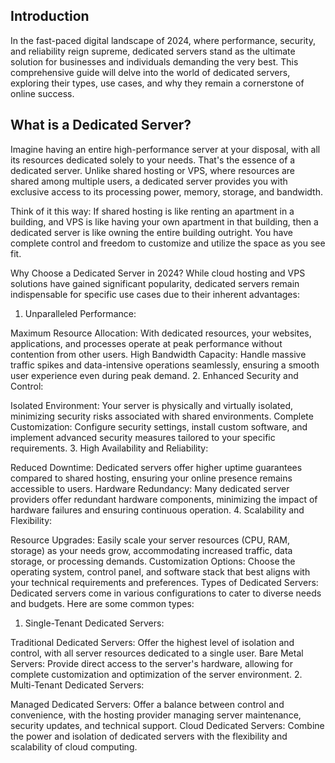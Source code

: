 ## Introduction
In the fast-paced digital landscape of 2024, where performance, security, and reliability reign supreme, dedicated servers stand as the ultimate solution for businesses and individuals demanding the very best. This comprehensive guide will delve into the world of dedicated servers, exploring their types, use cases, and why they remain a cornerstone of online success.

## What is a Dedicated Server?
Imagine having an entire high-performance server at your disposal, with all its resources dedicated solely to your needs. That's the essence of a dedicated server. Unlike shared hosting or VPS, where resources are shared among multiple users, a dedicated server provides you with exclusive access to its processing power, memory, storage, and bandwidth.

Think of it this way: If shared hosting is like renting an apartment in a building, and VPS is like having your own apartment in that building, then a dedicated server is like owning the entire building outright. You have complete control and freedom to customize and utilize the space as you see fit.

Why Choose a Dedicated Server in 2024?
While cloud hosting and VPS solutions have gained significant popularity, dedicated servers remain indispensable for specific use cases due to their inherent advantages:

1. Unparalleled Performance:

Maximum Resource Allocation: With dedicated resources, your websites, applications, and processes operate at peak performance without contention from other users.
High Bandwidth Capacity: Handle massive traffic spikes and data-intensive operations seamlessly, ensuring a smooth user experience even during peak demand.
2. Enhanced Security and Control:

Isolated Environment: Your server is physically and virtually isolated, minimizing security risks associated with shared environments.
Complete Customization: Configure security settings, install custom software, and implement advanced security measures tailored to your specific requirements.
3. High Availability and Reliability:

Reduced Downtime: Dedicated servers offer higher uptime guarantees compared to shared hosting, ensuring your online presence remains accessible to users.
Hardware Redundancy: Many dedicated server providers offer redundant hardware components, minimizing the impact of hardware failures and ensuring continuous operation.
4. Scalability and Flexibility:

Resource Upgrades: Easily scale your server resources (CPU, RAM, storage) as your needs grow, accommodating increased traffic, data storage, or processing demands.
Customization Options: Choose the operating system, control panel, and software stack that best aligns with your technical requirements and preferences.
Types of Dedicated Servers:
Dedicated servers come in various configurations to cater to diverse needs and budgets. Here are some common types:

1. Single-Tenant Dedicated Servers:

Traditional Dedicated Servers: Offer the highest level of isolation and control, with all server resources dedicated to a single user.
Bare Metal Servers: Provide direct access to the server's hardware, allowing for complete customization and optimization of the server environment.
2. Multi-Tenant Dedicated Servers:

Managed Dedicated Servers: Offer a balance between control and convenience, with the hosting provider managing server maintenance, security updates, and technical support.
Cloud Dedicated Servers: Combine the power and isolation of dedicated servers with the flexibility and scalability of cloud computing.
